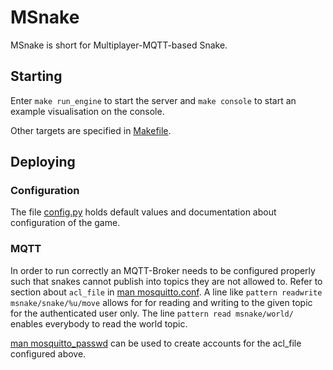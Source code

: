 # MSnake

MSnake is short for Multiplayer-MQTT-based Snake.


## Starting

Enter `make run_engine` to start the server and `make console` to start an
example visualisation on the console. 

Other targets are specified in [Makefile](Makefile).

## Deploying


### Configuration

The file [config.py](config.py) holds default values and documentation about 
configuration of the game.

### MQTT

In order to run correctly an MQTT-Broker needs to be configured
properly such that snakes cannot publish into topics they are
not allowed to. Refer to section about `acl_file` in
[man mosquitto.conf](https://mosquitto.org/man/mosquitto-conf-5.html).
A line like `pattern readwrite msnake/snake/%u/move` allows for 
for reading and writing to
the given topic for the authenticated user only. The line
`pattern read msnake/world/` enables everybody to read the world
topic.

[man mosquitto_passwd](https://mosquitto.org/man/mosquitto_passwd-1.html)
can be used to create accounts for the acl_file configured above.
